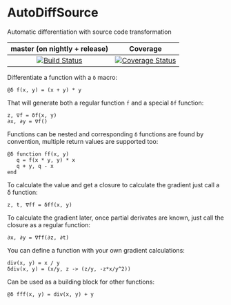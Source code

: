 # AutoDiffSource

Automatic differentiation with source code transformation

| master (on nightly + release) | Coverage |
|:-----------------------------:|:--------:|
|[![Build Status](https://travis-ci.org/gaika/AutoDiffSource.jl.svg?branch=master)](https://travis-ci.org/gaika/AutoDiffSource.jl)|[![Coverage Status](https://coveralls.io/repos/github/gaika/AutoDiffSource.jl/badge.svg?branch=master&)](https://coveralls.io/github/gaika/AutoDiffSource.jl?branch=master)|

Differentiate a function with a ```δ``` macro:
```
@δ f(x, y) = (x + y) * y
```

That will generate both a regular function ```f``` and a special ```δf``` function:
```
z, ∇f = δf(x, y)
∂x, ∂y = ∇f()
```

Functions can be nested and corresponding ```δ``` functions are found by convention, multiple return values are supported too:
```
@δ function ff(x, y)
   q = f(x * y, y) * x
   q + y, q - x
end
```

To calculate the value and get a closure to calculate the gradient just call a δ function:
```
z, t, ∇ff = δff(x, y)
```

To calculate the gradient later, once partial derivates are known, just call the closure as a regular function:
```
∂x, ∂y = ∇ff(∂z, ∂t)
```

You can define a function with your own gradient calculations:
```
div(x, y) = x / y
δdiv(x, y) = (x/y, z -> (z/y, -z*x/y^2))
```

Can be used as a building block for other functions:
```
@δ fff(x, y) = div(x, y) + y
```
